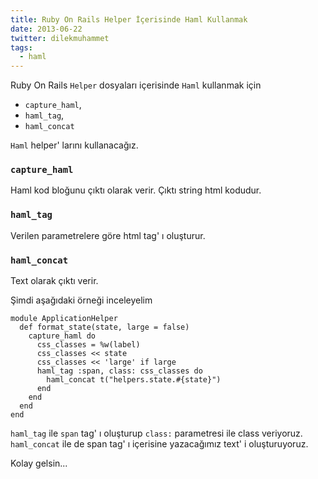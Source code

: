 ```yaml
---
title: Ruby On Rails Helper İçerisinde Haml Kullanmak
date: 2013-06-22
twitter: dilekmuhammet
tags:
  - haml
---
```


Ruby On Rails `Helper` dosyaları içerisinde `Haml` kullanmak için

*   `capture_haml`,
*   `haml_tag`,
*   `haml_concat`

`Haml` helper' larını kullanacağız.

### `capture_haml`

Haml kod bloğunu çıktı olarak verir. Çıktı string html kodudur.

### `haml_tag`

Verilen parametrelere göre html tag' ı oluşturur.

### `haml_concat`

Text olarak çıktı verir.

Şimdi aşağıdaki örneği inceleyelim

    module ApplicationHelper
      def format_state(state, large = false)
        capture_haml do
          css_classes = %w(label)
          css_classes << state
          css_classes << 'large' if large
          haml_tag :span, class: css_classes do
            haml_concat t("helpers.state.#{state}")
          end
        end
      end
    end


`haml_tag` ile `span` tag' ı oluşturup `class:` parametresi ile class veriyoruz. `haml_concat` ile de span tag' ı içerisine yazacağımız text' i oluşturuyoruz.

Kolay gelsin...
